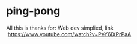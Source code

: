 # ping-pong
All this is thanks for: Web dev simplied, link :https://www.youtube.com/watch?v=PeY6lXPrPaA
